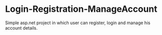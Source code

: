 # Login-Registration-ManageAccount

Simple asp.net project in which user can register, login and manage his account details.
